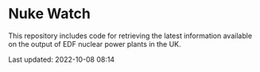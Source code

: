 # Nuke Watch

This repository includes code for retrieving the latest information available on the output of EDF nuclear power plants in the UK.

Last updated: 2022-10-08 08:14